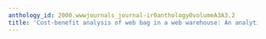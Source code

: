 ```yaml
---
anthology_id: 2000.wwwjournals_journal-ir0anthology0volumeA3A3.2
title: 'Cost-benefit analysis of web bag in a web warehouse: An analytical approach'
---
```

